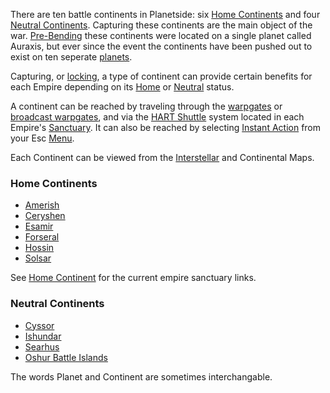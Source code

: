 There are ten battle continents in Planetside: six
[Home Continents](Home_Continent.md) and four
[Neutral Continents](../terminology/Neutral_Continent.md). Capturing these
continents are the main object of the war. [Pre-Bending](../etc/The_Bending.md)
these continents were located on a single planet called Auraxis, but ever since
the event the continents have been pushed out to exist on ten seperate
[planets](Planet.md).

Capturing, or [locking](../etc/Continental_lock.md), a type of continent can
provide certain benefits for each Empire depending on its
[Home](Home_Continent.md) or [Neutral](../terminology/Neutral_Continent.md)
status.

A continent can be reached by traveling through the [warpgates](Warpgate.md) or
[broadcast warpgates](../items/Broadcast_warpgate.md), and via the
[HART Shuttle](../terminology/HART.md) system located in each Empire's
[Sanctuary](../locations/Sanctuary.md). It can also be reached by selecting
[Instant Action](../terminology/Instant_Action.md) from your Esc
[Menu](../etc/Menu.md).

Each Continent can be viewed from the
[Interstellar](../terminology/Interstellar_Map.md) and Continental Maps.

### Home Continents

- [Amerish](Amerish.md)
- [Ceryshen](Ceryshen.md)
- [Esamir](Esamir.md)
- [Forseral](Forseral.md)
- [Hossin](Hossin.md)
- [Solsar](Solsar.md)

See [Home Continent](Home_Continent.md) for the current empire sanctuary links.

### Neutral Continents

- [Cyssor](Cyssor.md)
- [Ishundar](Ishundar.md)
- [Searhus](Searhus.md)
- [Oshur Battle Islands](Battle_Islands.md)

The words Planet and Continent are sometimes interchangable.
